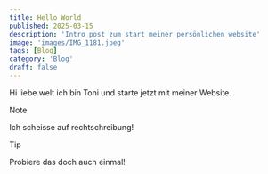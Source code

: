 ```yaml
---
title: Hello World
published: 2025-03-15
description: 'Intro post zum start meiner persönlichen website'
image: 'images/IMG_1181.jpeg'
tags: [Blog]
category: 'Blog'
draft: false 
---
```


Hi liebe welt ich bin Toni und starte jetzt mit meiner Website. 

> [!NOTE]
> Ich scheisse auf rechtschreibung!

> [!TIP]
> Probiere das doch auch einmal!
